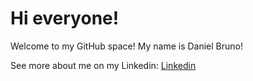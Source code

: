 <h1>Hi everyone!</h1>
<p1>Welcome to my GitHub space! My name is Daniel Bruno!</p1>

See more about me on my Linkedin:
[Linkedin](https://www.linkedin.com/in/daniel-bruno-freitas-da-silva-3a0304335/)
